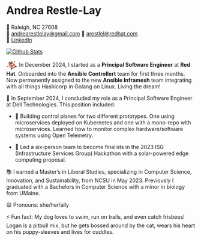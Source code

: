 # Andrea Restle-Lay

📍 Raleigh, NC 27608  
📧 [andrearestlelay@gmail.com](mailto:andrearestlelay@gmail.com)  📧 [arestlel@redhat.com](mailto:aarestlel@redhat.com)  
🔗 [LinkedIn](https://www.linkedin.com/in/andrea-restle-lay/)

[![Github Stats](https://github-readme-stats.vercel.app/api?username=arrestle&show_icons=true&include_all_commits=true&rank_icon=percentile)](https://github.com/arestlel)


 <img src="angrypotato.png" alt="logo" width="30" style="vertical-align: middle;"/>  In December 2024, I started as a **Principal Software Engineer** at **Red Hat**. Onboarded into the **Ansible Controllert** team for first three months. Now permanently assigned to the new **Ansible Inframesh** team integrating with all things Hashicorp in Golang on Linux. Living the dream!

💼 In September 2024, I concluded my role as a Principal Software Engineer at Dell Technologies. This position included:

- 🌱 Building control planes for two different prototypes. One using microservices deployed on Kubernetes and one with a mono-repo with microservices. Learned how to monitor complex hardware/software systems using Open Telemetry.

- 🌱 Led a six-person team to become finalists in the 2023 ISG (Infrastructure Services Group) Hackathon with a solar-powered edge computing proposal.

📚 I earned a Master’s in Liberal Studies, specializing in Computer Science, Innovation, and Sustainability, from NCSU in May 2023. Previously I graduated with a Bachelors in Computer Science with a minor in biology from UMaine.

😄 Pronouns: she/her/ally

⚡ Fun fact: My dog loves to swim, run on trails, and even catch frisbees! Logan is a pitbull mix, but he gets bossed around by the cat, wears his heart on his puppy-sleeves and lives for cuddles.
<!--
**arrestle/arrestle** is a ✨ _special_ ✨ repository because its `README.md` (this file) appears on your GitHub profile.

Here are some ideas to get you started:

- 🔭 I’m currently working on ...
- 🌱 I’m currently learning ...
- 👯 I’m looking to collaborate on ...
- 🤔 I’m looking for help with ...
- 💬 Ask me about ...
- 📫 How to reach me: ...
- 😄 Pronouns: ...
- ⚡ Fun fact: ...
-->
